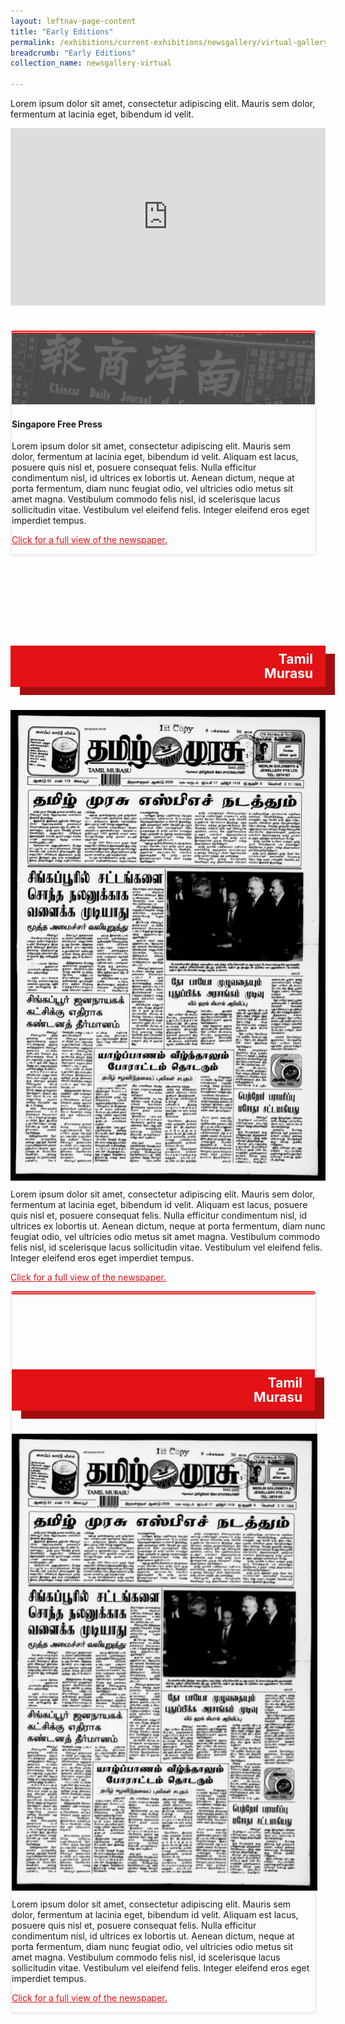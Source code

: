 ```yaml
---
layout: leftnav-page-content
title: "Early Editions"
permalink: /exhibitions/current-exhibitions/newsgallery/virtual-gallery/early-editions/
breadcrumb: "Early Editions"
collection_name: newsgallery-virtual

---
```


<div class="sgds-container" style="margin-bottom: 40px;">
<p>Lorem ipsum dolor sit amet, consectetur adipiscing elit. Mauris sem dolor, fermentum at lacinia eget, bibendum id velit.</p>

<style>.embed-container { position: relative; padding-bottom: 56.25%; height: 0; overflow: hidden; max-width: 100%; } .embed-container iframe, .embed-container object, .embed-container embed { position: absolute; top: 0; left: 0; width: 100%; height: 100%; }</style><div class="embed-container"><iframe src="https://www.youtube.com/embed/QILiHiTD3uc" frameborder="0" allowfullscreen></iframe></div>
</div>

<div class="sgds-container">
    <div class="row" style="border: 2px solid #efefef; border-top: 5px double #E21216; box-shadow: 0px 2px 3px #efefef; border-radius: 5px; margin-bottom: 25px; margin-right: 15px;">
        <div class="col">
            <div class="row" style="margin-bottom: 5px;">
                <a href="/images/event-images/newsgallery/TNG_Exh_1000x1150.jpg"><img src="/images/event-images/newsgallery/TNG_placeholder_1280x300.jpg" alt="The front page of a Singapore Free Press newspaper"></a>
            </div>
            <div class="row is-multiline" style="margin: 0px;">
                <h4>Singapore Free Press</h4>
                <p style="margin-top: 10px;">Lorem ipsum dolor sit amet, consectetur adipiscing elit. Mauris sem dolor, fermentum at lacinia eget, bibendum id velit. Aliquam est lacus, posuere quis nisl et, posuere consequat felis. Nulla efficitur condimentum nisl, id ultrices ex lobortis ut. Aenean dictum, neque at porta fermentum, diam nunc feugiat odio, vel ultricies odio metus sit amet magna. Vestibulum commodo felis nisl, id scelerisque lacus sollicitudin vitae. Vestibulum vel eleifend felis. Integer eleifend eros eget imperdiet tempus.</p>
                <p style="margin-top: 0px;"><a href="#" style="color:#E21216;">Click for a full view of the newspaper.</a></p>
            </div>
        </div>
    </div>    
    <div class="row">
        <div class="col" style="padding: 0 0 20px 0;">
            <div class="row" style="height: 90px; background-color: rgba(255, 255, 255, 0);">
            </div>            
            <div class="row ee-tm" style="flex-direction: column; align-items: flex-end; background-color: #E21216; text-align: right; padding-right: 20px; box-shadow: 15px 13px 0px #A20D10;">
                <h2 style="color: #fff; line-height: 1.1; padding: 10px 0 10px 0">Tamil<br>Murasu</h2>
            </div>            
              <div class="row" style="background-color: rgba(255, 255, 255, 0);">
            </div>        
        </div>
        <div class="col is-half">
            <a href="/images/event-images/newsgallery-virtual/ee_tamil-murasu_full.jpg"><img src="/images/event-images/newsgallery-virtual/ee_tamil-murasu_preview.jpg" alt="The front page of a Tamil Murasu newspaper" style="border: 2px solid #000;"></a>
        </div>
    </div>
    <div class="row">
        <div class="col is-full">
        <p style="margin-top: 10px;">Lorem ipsum dolor sit amet, consectetur adipiscing elit. Mauris sem dolor, fermentum at lacinia eget, bibendum id velit. Aliquam est lacus, posuere quis nisl et, posuere consequat felis. Nulla efficitur condimentum nisl, id ultrices ex lobortis ut. Aenean dictum, neque at porta fermentum, diam nunc feugiat odio, vel ultricies odio metus sit amet magna. Vestibulum commodo felis nisl, id scelerisque lacus sollicitudin vitae. Vestibulum vel eleifend felis. Integer eleifend eros eget imperdiet tempus.</p>
        <p style="margin-top: 0px;"><a href="#" style="color:#E21216;">Click for a full view of the newspaper.</a></p>
        </div>
    </div>
    
<div class="row" style="border: 2px solid #efefef; border-top: 5px double #E21216; box-shadow: 0px 2px 3px #efefef; border-radius: 5px; margin-bottom: 25px; margin-right: 15px;">
        <div class="col">
    <div class="row">
        <div class="col" style="padding: 0 0 20px 0;">
            <div class="row" style="height: 90px; background-color: rgba(255, 255, 255, 0);">
            </div>            
            <div class="row ee-tm" style="flex-direction: column; align-items: flex-end; background-color: #E21216; text-align: right; padding-right: 20px; box-shadow: 15px 13px 0px #A20D10;">
                <h2 style="color: #fff; line-height: 1.1; padding: 10px 0 10px 0">Tamil<br>Murasu</h2>
            </div>            
              <div class="row" style="background-color: rgba(255, 255, 255, 0);">
            </div>        
        </div>
        <div class="col is-half">
            <a href="/images/event-images/newsgallery-virtual/ee_tamil-murasu_full.jpg"><img src="/images/event-images/newsgallery-virtual/ee_tamil-murasu_preview.jpg" alt="The front page of a Tamil Murasu newspaper" style="border: 2px solid #000;"></a>
        </div>
    </div>
    <div class="row">
        <div class="col is-full">
        <p style="margin-top: 10px;">Lorem ipsum dolor sit amet, consectetur adipiscing elit. Mauris sem dolor, fermentum at lacinia eget, bibendum id velit. Aliquam est lacus, posuere quis nisl et, posuere consequat felis. Nulla efficitur condimentum nisl, id ultrices ex lobortis ut. Aenean dictum, neque at porta fermentum, diam nunc feugiat odio, vel ultricies odio metus sit amet magna. Vestibulum commodo felis nisl, id scelerisque lacus sollicitudin vitae. Vestibulum vel eleifend felis. Integer eleifend eros eget imperdiet tempus.</p>
        <p style="margin-top: 0px;"><a href="#" style="color:#E21216;">Click for a full view of the newspaper.</a></p>
        </div>
    </div>
    </div>
</div>







</div>
